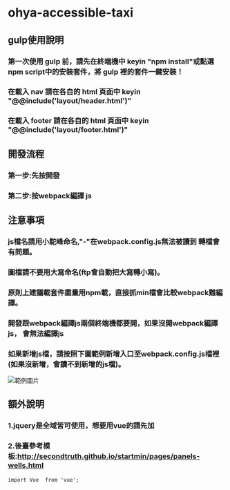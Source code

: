 # ohya-accessible-taxi
## gulp使用說明
### 第一次使用 gulp 前，請先在終端機中 keyin "npm install"或點選npm script中的安裝套件，將 gulp 裡的套件一鍵安裝！
### 在載入 nav 請在各自的 html 頁面中 keyin "@@include('layout/header.html')"
### 在載入 footer 請在各自的 html 頁面中 keyin "@@include('layout/footer.html')"
## 開發流程
### 第一步:先按開發
### 第二步:按webpack編譯 js

## 注意事項

### js檔名請用小駝峰命名,"-"在webpack.config.js無法被讀到 轉檔會有問題。
### 圖檔請不要用大寫命名(ftp會自動把大寫轉小寫)。
### 原則上建議載套件盡量用npm載，直接抓min檔會比較webpack難編譯。
### 開發跟webpack編譯js兩個終端機都要開，如果沒開webpack編譯js， 會無法編譯js
### 如果新增js檔，請按照下圖範例新增入口至webpack.config.js檔裡(如果沒新增，會讀不到新增的js檔)。
![範例圖片](/dev/images/mdEx1.png)

## 額外說明
### 1.jquery是全域皆可使用，想要用vue的請先加
### 2.後臺參考模板:http://secondtruth.github.io/startmin/pages/panels-wells.html
``` 
import Vue  from 'vue';
``` 




